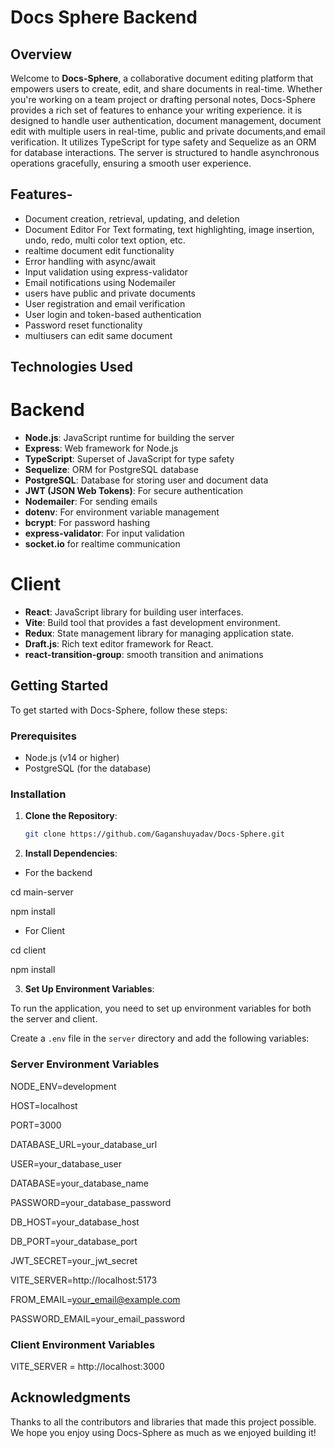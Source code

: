 # Docs Sphere Backend

## Overview

Welcome to **Docs-Sphere**, a collaborative document editing platform that empowers users to create, edit, and share documents in real-time. Whether you're working on a team project or drafting personal notes, Docs-Sphere provides a rich set of features to enhance your writing experience. it is designed to handle user authentication, document management, document edit with multiple users in real-time, public and private documents,and email verification. It utilizes TypeScript for type safety and Sequelize as an ORM for database interactions. The server is structured to handle asynchronous operations gracefully, ensuring a smooth user experience.

## Features- 

- Document creation, retrieval, updating, and deletion
- Document Editor For Text formating, text highlighting, image insertion, undo, redo, multi color text option, etc.
- realtime document edit functionality
- Error handling with async/await
- Input validation using express-validator
- Email notifications using Nodemailer
- users have public and private documents
- User registration and email verification
- User login and token-based authentication
- Password reset functionality
- multiusers can edit same document


## Technologies Used

# Backend

- **Node.js**: JavaScript runtime for building the server
- **Express**: Web framework for Node.js
- **TypeScript**: Superset of JavaScript for type safety
- **Sequelize**: ORM for PostgreSQL database
- **PostgreSQL**: Database for storing user and document data
- **JWT (JSON Web Tokens)**: For secure authentication
- **Nodemailer**: For sending emails
- **dotenv**: For environment variable management
- **bcrypt**: For password hashing
- **express-validator**: For input validation
- **socket.io** for realtime communication


# Client

- **React**: JavaScript library for building user interfaces.
- **Vite**: Build tool that provides a fast development environment.
- **Redux**: State management library for managing application state.
- **Draft.js**: Rich text editor framework for React.
- **react-transition-group**: smooth transition and animations


## Getting Started

To get started with Docs-Sphere, follow these steps:

### Prerequisites

- Node.js (v14 or higher)
- PostgreSQL (for the database)

### Installation

1. **Clone the Repository**:
   ```bash
   git clone https://github.com/Gaganshuyadav/Docs-Sphere.git

2. **Install Dependencies**:

  - For the backend
  
  cd main-server

  npm install

  - For Client

  cd client

  npm install

3. **Set Up Environment Variables**: 

 To run the application, you need to set up environment variables for both the server and client. 
 
 Create a `.env` file in the `server` directory and add the following variables:

  ### Server Environment Variables

   NODE_ENV=development

   HOST=localhost

   PORT=3000

   DATABASE_URL=your_database_url

   USER=your_database_user

   DATABASE=your_database_name

   PASSWORD=your_database_password

   DB_HOST=your_database_host

   DB_PORT=your_database_port

   JWT_SECRET=your_jwt_secret

   VITE_SERVER=http://localhost:5173

   FROM_EMAIL=your_email@example.com

   PASSWORD_EMAIL=your_email_password


  ### Client Environment Variables

   VITE_SERVER = http://localhost:3000
   

## Acknowledgments

Thanks to all the contributors and libraries that made this project possible. We hope you enjoy using Docs-Sphere as much as we enjoyed building it!















